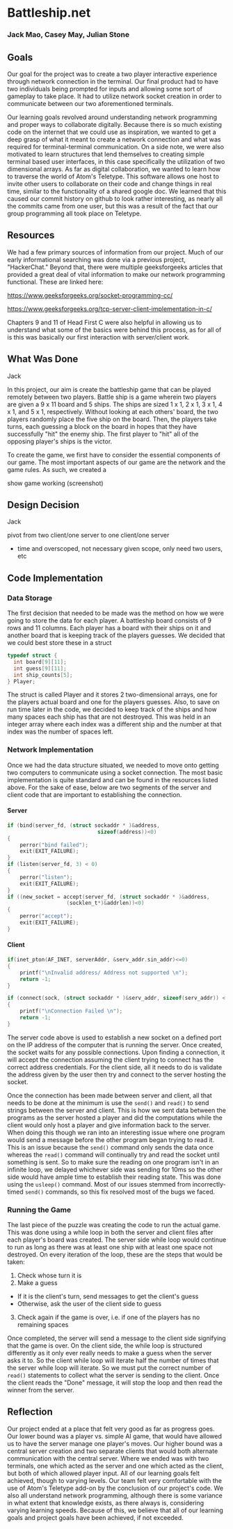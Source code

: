 # Battleship.net
### Jack Mao, Casey May, Julian Stone

## Goals

Our goal for the project was to create a two player interactive experience through network connection in the terminal. Our final product had to have two individuals being prompted for inputs and allowing some sort of gameplay to take place. It had to utilize network socket creation in order to communicate between our two aforementioned terminals.

Our learning goals revolved around understanding network programming and proper ways to collaborate digitally. Because there is so much existing code on the internet that we could use as inspiration, we wanted to get a deep grasp of what it meant to create a network connection and what was required for terminal-terminal communication. On a side note, we were also motivated to learn structures that lend themselves to creating simple terminal based user interfaces, in this case specifically the utilization of two dimensional arrays. As far as digital collaboration, we wanted to learn how to traverse the world of Atom's Teletype. This software allows one host to invite other users to collaborate on their code and change things in real time, similar to the functionality of a shared google doc. We learned that this caused our commit history on github to look rather interesting, as nearly all the commits came from one user, but this was a result of the fact that our group programming all took place on Teletype.
## Resources

We had a few primary sources of information from our project. Much of our early informational searching was done via a previous project, "HackerChat." Beyond that, there were multiple geeksforgeeks articles that provided a great deal of vital information to make our network programming functional. These are linked here:

https://www.geeksforgeeks.org/socket-programming-cc/

https://www.geeksforgeeks.org/tcp-server-client-implementation-in-c/

Chapters 9 and 11 of Head First C were also helpful in allowing us to understand what some of the basics were behind this process, as for all of is this was basically our first interaction with server/client work.

## What Was Done
Jack

In this project, our aim is create the battleship game that can be played remotely between two players. Battle ship is a game wherein two players are given a 9 x 11 board and 5 ships. The ships are sized 1 x 1, 2 x 1, 3 x 1, 4 x 1, and 5 x 1, respectively. Without looking at each others' board, the two players randomly place the five ship on the board. Then, the players take turns, each guessing a block on the board in hopes that they have successfully "hit" the enemy ship. The first player to "hit" all of the opposing player's ships is the victor.  

To create the game, we first have to consider the essential components of our game. The most important aspects of our game are the network and the game rules. As such, we created a

show game working (screenshot)

## Design Decision
Jack

pivot from two client/one server to one client/one server

- time and overscoped, not necessary given scope, only need two users, etc

## Code Implementation

### Data Storage
The first decision that needed to be made was the method on how we were going to store the data for each player. A battleship board consists of 9 rows and 11 columns. Each player has a board with their ships on it and another board that is keeping track of the players guesses. We decided that we could best store these in a struct

```c
typedef struct {
  int board[9][11];
  int guess[9][11];
  int ship_counts[5];
} Player;
```

The struct is called Player and it stores 2 two-dimensional arrays, one for the players actual board and one for the players guesses. Also, to save on run time later in the code, we decided to keep track of the ships and how many spaces each ship has that are not destroyed. This was held in an integer array where each index was a different ship and the number at that index was the number of spaces left.

### Network Implementation
Once we had the data structure situated, we needed to move onto getting two computers to communicate using a socket connection. The most basic implementation is quite standard and can be found in the resources listed above. For the sake of ease, below are two segments of the server and client code that are important to establishing the connection.
#### Server
```c
if (bind(server_fd, (struct sockaddr * )&address,
                             sizeof(address))<0)
{
    perror("bind failed");
    exit(EXIT_FAILURE);
}
if (listen(server_fd, 3) < 0)
{
    perror("listen");
    exit(EXIT_FAILURE);
}
if ((new_socket = accept(server_fd, (struct sockaddr * )&address,
                   (socklen_t*)&addrlen))<0)
{
    perror("accept");
    exit(EXIT_FAILURE);
}
```
#### Client
```c
if(inet_pton(AF_INET, serverAddr, &serv_addr.sin_addr)<=0)
{
    printf("\nInvalid address/ Address not supported \n");
    return -1;
}

if (connect(sock, (struct sockaddr * )&serv_addr, sizeof(serv_addr)) < 0)
{
    printf("\nConnection Failed \n");
    return -1;
}
```
The server code above is used to establish a new socket on a defined port on the IP address of the computer that is running the server. Once created, the socket waits for any possible connections. Upon finding a connection, it will accept the connection assuming the client trying to connect has the correct address credentials. For the client side, all it needs to do is validate the address given by the user then try and connect to the server hosting the socket.

Once the connection has been made between server and client, all that needs to be done at the minimum is use the `send()` and `read()` to send strings between the server and client. This is how we sent data between the programs as the server hosted a player and did the computations while the client would only host a player and give information back to the server. When doing this though we ran into an interesting issue where one program would send a message before the other program began trying to read it. This is an issue because the `send()` command only sends the data once whereas the `read()` command will continually try and read the socket until something is sent. So to make sure the reading on one program isn't in an infinite loop, we delayed whichever side was sending for 10ms so the other side would have ample time to establish their reading state. This was done using the `usleep()` command. Most of our issues stemmed from incorrectly-timed `send()` commands, so this fix resolved most of the bugs we faced.

### Running the Game

The last piece of the puzzle was creating the code to run the actual game. This was done using a while loop in both the server and client files after each player's board was created. The server side while loop would continue to run as long as there was at least one ship with at least one space not destroyed. On every iteration of the loop, these are the steps that would be taken:

1. Check whose turn it is
2. Make a guess
  * If it is the client's turn, send messages to get the client's guess
  * Otherwise, ask the user of the client side to guess
3. Check again if the game is over, i.e. if one of the players has no remaining spaces

Once completed, the server will send a message to the client side signifying that the game is over. On the client side, the while loop is structured differently as it only ever really needs to make a guess when the server asks it to. So the client while loop will iterate half the number of times that the server while loop will iterate. So we must put the correct number of `read()` statements to collect what the server is sending to the client. Once the client reads the "Done" message, it will stop the loop and then read the winner from the server.

## Reflection

Our project ended at a place that felt very good as far as progress goes. Our lower bound was a player vs. simple AI game, that would have allowed us to have the server manage one player's moves. Our higher bound was a central server creation and two separate clients that would both alternate communication with the central server. Where we ended was with two terminals, one which acted as the server and one which acted as the client, but both of which allowed player input. All of our learning goals felt achieved, though to varying levels. Our team felt very comfortable with the use of Atom's Teletype add-on by the conclusion of our project's code. We also all understand network programming, although there is some variance in what extent that knowledge exists, as there always is, considering varying learning speeds. Because of this, we believe that all of our learning goals and project goals have been achieved, if not exceeded.
